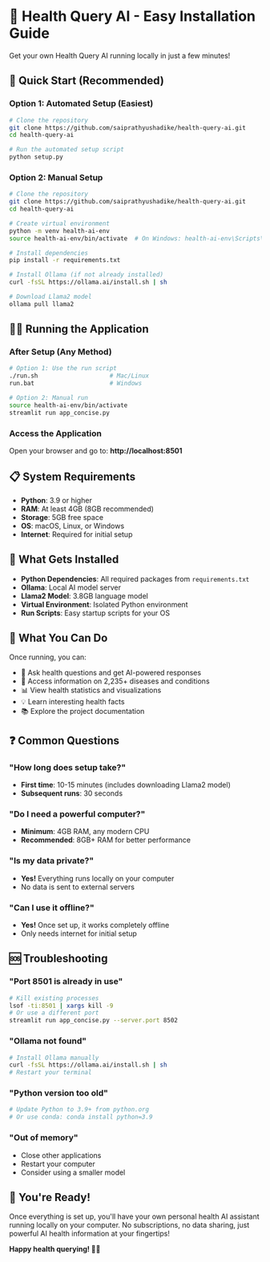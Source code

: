 # 🏥 Health Query AI - Easy Installation Guide

Get your own Health Query AI running locally in just a few minutes!

## 🚀 Quick Start (Recommended)

### Option 1: Automated Setup (Easiest)
```bash
# Clone the repository
git clone https://github.com/saiprathyushadike/health-query-ai.git
cd health-query-ai

# Run the automated setup script
python setup.py
```

### Option 2: Manual Setup
```bash
# Clone the repository
git clone https://github.com/saiprathyushadike/health-query-ai.git
cd health-query-ai

# Create virtual environment
python -m venv health-ai-env
source health-ai-env/bin/activate  # On Windows: health-ai-env\Scripts\activate

# Install dependencies
pip install -r requirements.txt

# Install Ollama (if not already installed)
curl -fsSL https://ollama.ai/install.sh | sh

# Download Llama2 model
ollama pull llama2
```

## 🏃‍♂️ Running the Application

### After Setup (Any Method)
```bash
# Option 1: Use the run script
./run.sh                    # Mac/Linux
run.bat                     # Windows

# Option 2: Manual run
source health-ai-env/bin/activate
streamlit run app_concise.py
```

### Access the Application
Open your browser and go to: **http://localhost:8501**

## 📋 System Requirements

- **Python**: 3.9 or higher
- **RAM**: At least 4GB (8GB recommended)
- **Storage**: 5GB free space
- **OS**: macOS, Linux, or Windows
- **Internet**: Required for initial setup

## 🔧 What Gets Installed

- **Python Dependencies**: All required packages from `requirements.txt`
- **Ollama**: Local AI model server
- **Llama2 Model**: 3.8GB language model
- **Virtual Environment**: Isolated Python environment
- **Run Scripts**: Easy startup scripts for your OS

## 🎯 What You Can Do

Once running, you can:
- 🤖 Ask health questions and get AI-powered responses
- 🏥 Access information on 2,235+ diseases and conditions
- 📊 View health statistics and visualizations
- 💡 Learn interesting health facts
- 📚 Explore the project documentation

## ❓ Common Questions

### "How long does setup take?"
- **First time**: 10-15 minutes (includes downloading Llama2 model)
- **Subsequent runs**: 30 seconds

### "Do I need a powerful computer?"
- **Minimum**: 4GB RAM, any modern CPU
- **Recommended**: 8GB+ RAM for better performance

### "Is my data private?"
- **Yes!** Everything runs locally on your computer
- No data is sent to external servers

### "Can I use it offline?"
- **Yes!** Once set up, it works completely offline
- Only needs internet for initial setup

## 🆘 Troubleshooting

### "Port 8501 is already in use"
```bash
# Kill existing processes
lsof -ti:8501 | xargs kill -9
# Or use a different port
streamlit run app_concise.py --server.port 8502
```

### "Ollama not found"
```bash
# Install Ollama manually
curl -fsSL https://ollama.ai/install.sh | sh
# Restart your terminal
```

### "Python version too old"
```bash
# Update Python to 3.9+ from python.org
# Or use conda: conda install python=3.9
```

### "Out of memory"
- Close other applications
- Restart your computer
- Consider using a smaller model

## 🎉 You're Ready!

Once everything is set up, you'll have your own personal health AI assistant running locally on your computer. No subscriptions, no data sharing, just powerful AI health information at your fingertips!

**Happy health querying! 🏥✨** 